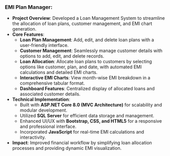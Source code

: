 ### EMI Plan Manager:

- **Project Overview**: Developed a Loan Management System to streamline the allocation of loan plans, customer management, and EMI chart generation.  
- **Core Features**:
  - **Loan Plan Management**: Add, edit, and delete loan plans with a user-friendly interface.  
  - **Customer Management**: Seamlessly manage customer details with options to add, edit, and delete records.  
  - **Loan Allocation**: Allocate loan plans to customers by selecting options like customer, plan, and date, with automated EMI calculations and detailed EMI charts.  
  - **Interactive EMI Charts**: View month-wise EMI breakdown in a comprehensive tabular format.  
  - **Dashboard Features**: Centralized display of allocated loans and associated customer details.  
- **Technical Implementation**:
  - Built with **ASP.NET Core 8.0 (MVC Architecture)** for scalability and modular development.
  - Utilized **SQL Server** for efficient data storage and management.  
  - Enhanced UI/UX with **Bootstrap, CSS, and HTML5** for a responsive and professional interface.  
  - Incorporated **JavaScript** for real-time EMI calculations and interactivity.  
- **Impact**: Improved financial workflow by simplifying loan allocation processes and providing dynamic EMI visualization.  
